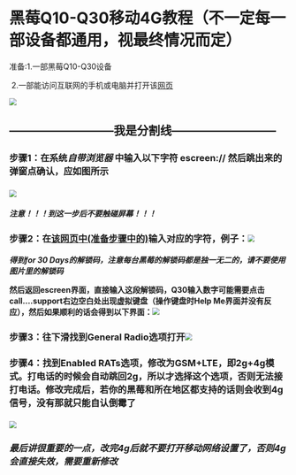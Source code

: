 # **黑莓Q10-Q30移动4G教程（不一定每一部设备都通用，视最终情况而定）**

准备:1.一部黑莓Q10-Q30设备

​         2.一部能访问互联网的手机或电脑并打开该[网页](http://www.kealin.net/bb/Escreen/Index.html)

<img src="http://wiki.bbphonix.xyz/Chapter4/1.png" style="zoom: 80%;" />

## —————————我是分割线—————————

### 步骤1：在系统***自带浏览器*** 中输入以下字符  **escreen://**  然后跳出来的弹窗点确认，应如图所示

### <img src="http://wiki.bbphonix.xyz/Chapter4/3.jpg" style="zoom: 80%;" />

#### ***注意！！！到这一步后不要触碰屏幕！！！***



### 步骤2：在[该网页中(准备步骤中的)](http://www.kealin.net/bb/Escreen/Index.html)输入对应的字符，例子：<img src="http://wiki.bbphonix.xyz/Chapter4/2.png" style="zoom: 80%;" />

***得到for 30 Days的解锁码，注意每台黑莓的解锁码都是独一无二的，请不要使用图片里的解锁码***



**然后返回escreen界面，直接输入这段解锁码，Q30输入数字可能需要点击call....support右边空白处出现虚拟键盘（操作键盘时Help Me界面并没有反应），然后如果顺利的话会得到以下界面：**<img src="http://wiki.bbphonix.xyz/Chapter4/4.jpg" style="zoom:80%;" />



### 步骤3：往下滑找到General Radio选项打开<img src="http://wiki.bbphonix.xyz/Chapter4/5.jpg" style="zoom:80%;" />



### 步骤4：找到Enabled RATs选项，修改为GSM+LTE，即2g+4g模式。打电话的时候会自动跳回2g，所以才选择这个选项，否则无法接打电话。修改完成后，若你的黑莓和所在地区都支持的话则会收到4g信号，没有那就只能自认倒霉了

### <img src="http://wiki.bbphonix.xyz/Chapter4/6.jpg" style="zoom:80%;" />

### ***最后讲很重要的一点，改完4g后就不要打开移动网络设置了，否则4g会直接失效，需要重新修改***

